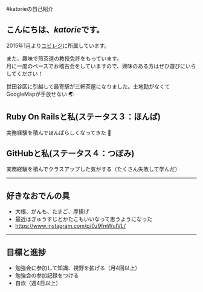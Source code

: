 #katorieの自己紹介

## こんにちは、*katorie*です。  
2015年1月より[ユビレジ](https://ubiregi.com/)に所属しています。

また、趣味で煎茶道の教授免許をもっています。  
月に一度のペースでお稽古会をしていますので、興味のある方はぜひ遊びにいらしてください！  

世田谷区に引越して最寄駅が三軒茶屋になりました。土地勘がなくてGoogleMapが手放せない :earth_asia:


## Ruby On Railsと私(ステータス３：ほんば)
実務経験を積んでほんばらしくなってきた :seedling:


## GitHubと私(ステータス４：つぼみ)
実務経験を積んでクラスアップした気がする（たくさん失敗して学んだ）


***

## 好きなおでんの具
- 大根、がんも、たまご、厚揚げ
- 最近はぎゅうすじとかたこもいいなって思うようになった
- https://www.instagram.com/p/0z9fmWuIVL/

***


## 目標と進捗
- 勉強会に参加して知識、視野を拡げる（月4回以上）
- 勉強会の参加記録をつける
- 自炊（週4日以上）
